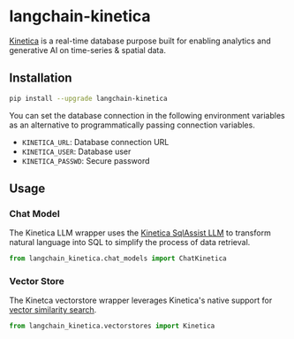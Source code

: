 # langchain-kinetica

[Kinetica](https://www.kinetica.com/) is a real-time database purpose built for enabling
analytics and generative AI on time-series & spatial data.

## Installation

```sh
pip install --upgrade langchain-kinetica
```

You can set the database connection in the following environment variables as an alternative to programmatically passing connection variables.

* `KINETICA_URL`: Database connection URL
* `KINETICA_USER`: Database user
* `KINETICA_PASSWD`: Secure password

## Usage

### Chat Model

The Kinetica LLM wrapper uses the [Kinetica SqlAssist
LLM](https://docs.kinetica.com/7.2/sql-gpt/concepts/) to transform natural language into
SQL to simplify the process of data retrieval.

```python
from langchain_kinetica.chat_models import ChatKinetica
```

### Vector Store

The Kinetca vectorstore wrapper leverages Kinetica's native support for [vector
similarity search](https://docs.kinetica.com/7.2/vector_search/).

```python
from langchain_kinetica.vectorstores import Kinetica
```
